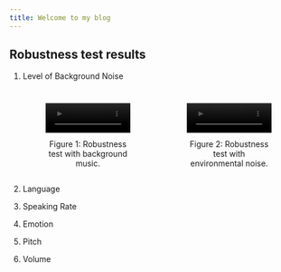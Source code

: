 ```yaml
---
title: Welcome to my blog
---
```


## Robustness test results
1. Level of Background Noise
   <div style="display: flex; gap: 20px; margin-top: 10px;">

    <figure style="flex: 1; max-width: 45%; text-align: center;">
      <video width="100%" style="transform: scaleY(0.7);" controls>
        <source src="results/voice_with_bgm_combined.mp4" type="video/mp4">
        Your browser does not support the video tag.
      </video>
      <figcaption>Figure 1: Robustness test with background music.</figcaption>
    </figure>

    <figure style="flex: 1; max-width: 45%; text-align: center;">
      <video width="100%" style="transform: scaleY(0.7);" controls>
        <source src="results/voice_with_environmental_noise_combined.mp4" type="video/mp4">
        Your browser does not support the video tag.
      </video>
      <figcaption>Figure 2: Robustness test with environmental noise.</figcaption>
    </figure>
    
   </div>

2. Language
3. Speaking Rate
4. Emotion
5. Pitch
6. Volume
